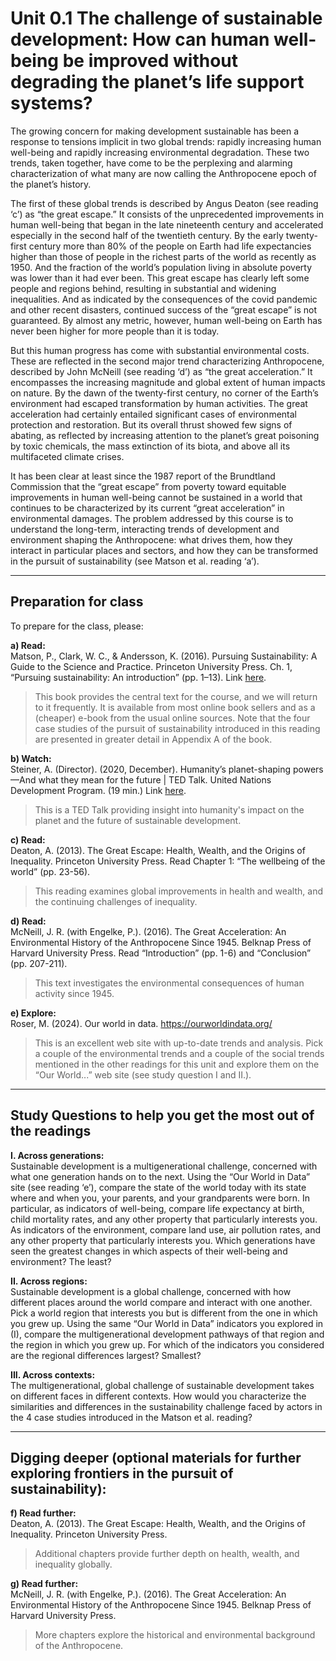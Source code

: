 # Unit 0.1 The challenge of sustainable development: How can human well-being be improved without degrading the planet’s life support systems?

The growing concern for making development sustainable has been a response to tensions implicit in two global trends: rapidly increasing human well-being and rapidly increasing environmental degradation. These two trends, taken together, have come to be the perplexing and alarming characterization of what many are now calling the Anthropocene epoch of the planet’s history.

The first of these global trends is described by Angus Deaton (see reading ‘c’) as “the great escape.” It consists of the unprecedented improvements in human well-being that began in the late nineteenth century and accelerated especially in the second half of the twentieth century. By the early twenty-first century more than 80% of the people on Earth had life expectancies higher than those of people in the richest parts of the world as recently as 1950. And the fraction of the world’s population living in absolute poverty was lower than it had ever been. This great escape has clearly left some people and regions behind, resulting in substantial and widening inequalities. And as indicated by the consequences of the covid pandemic and other recent disasters, continued success of the “great escape” is not guaranteed. By almost any metric, however, human well-being on Earth has never been higher for more people than it is today.

But this human progress has come with substantial environmental costs. These are reflected in the second major trend characterizing Anthropocene, described by John McNeill (see reading ‘d’) as “the great acceleration.” It encompasses the increasing magnitude and global extent of human impacts on nature. By the dawn of the twenty-first century, no corner of the Earth’s environment had escaped transformation by human activities. The great acceleration had certainly entailed significant cases of environmental protection and restoration. But its overall thrust showed few signs of abating, as reflected by increasing attention to the planet’s great poisoning by toxic chemicals, the mass extinction of its biota, and above all its multifaceted climate crises.

It has been clear at least since the 1987 report of the Brundtland Commission that the “great escape” from poverty toward equitable improvements in human well-being cannot be sustained in a world that continues to be characterized by its current “great acceleration” in environmental damages. The problem addressed by this course is to understand the long-term, interacting trends of development and environment shaping the Anthropocene: what drives them, how they interact in particular places and sectors, and how they can be transformed in the pursuit of sustainability (see Matson et al. reading ‘a’).

---

## Preparation for class

To prepare for the class, please:

**a) Read:**  
Matson, P., Clark, W. C., & Andersson, K. (2016). Pursuing Sustainability: A Guide to the Science and Practice. Princeton University Press. Ch. 1, “Pursuing sustainability: An introduction” (pp. 1–13). Link [here](https://assets.press.princeton.edu/chapters/s10777.pdf).  
> This book provides the central text for the course, and we will return to it frequently. It is available from most online book sellers and as a (cheaper) e-book from the usual online sources. Note that the four case studies of the pursuit of sustainability introduced in this reading are presented in greater detail in Appendix A of the book.

**b) Watch:**  
Steiner, A. (Director). (2020, December). Humanity’s planet-shaping powers—And what they mean for the future | TED Talk. United Nations Development Program. (19 min.) Link [here](https://www.ted.com/talks/achim_steiner_humanity_s_planet_shaping_powers_and_what_they_mean_for_the_future?utm_campaign=tedspread&utm_medium=referral&utm_source=tedcomshare).  
> This is a TED Talk providing insight into humanity's impact on the planet and the future of sustainable development.

**c) Read:**  
Deaton, A. (2013). The Great Escape: Health, Wealth, and the Origins of Inequality. Princeton University Press. Read Chapter 1: “The wellbeing of the world” (pp. 23-56).  
> This reading examines global improvements in health and wealth, and the continuing challenges of inequality.

**d) Read:**  
McNeill, J. R. (with Engelke, P.). (2016). The Great Acceleration: An Environmental History of the Anthropocene Since 1945. Belknap Press of Harvard University Press. Read “Introduction” (pp. 1-6) and “Conclusion” (pp. 207-211).  
> This text investigates the environmental consequences of human activity since 1945.

**e) Explore:**  
Roser, M. (2024). Our world in data. https://ourworldindata.org/  
> This is an excellent web site with up-to-date trends and analysis. Pick a couple of the environmental trends and a couple of the social trends mentioned in the other readings for this unit and explore them on the “Our World...” web site (see study question I and II.).

---

## Study Questions to help you get the most out of the readings

**I. Across generations:**  
Sustainable development is a multigenerational challenge, concerned with what one generation hands on to the next. Using the “Our World in Data” site (see reading ‘e’), compare the state of the world today with its state where and when you, your parents, and your grandparents were born. In particular, as indicators of well-being, compare life expectancy at birth, child mortality rates, and any other property that particularly interests you. As indicators of the environment, compare land use, air pollution rates, and any other property that particularly interests you. Which generations have seen the greatest changes in which aspects of their well-being and environment? The least?

**II. Across regions:**  
Sustainable development is a global challenge, concerned with how different places around the world compare and interact with one another. Pick a world region that interests you but is different from the one in which you grew up. Using the same “Our World in Data” indicators you explored in (I), compare the multigenerational development pathways of that region and the region in which you grew up. For which of the indicators you considered are the regional differences largest? Smallest?

**III. Across contexts:**  
The multigenerational, global challenge of sustainable development takes on different faces in different contexts. How would you characterize the similarities and differences in the sustainability challenge faced by actors in the 4 case studies introduced in the Matson et al. reading?

---

## Digging deeper (optional materials for further exploring frontiers in the pursuit of sustainability):

**f) Read further:**  
Deaton, A. (2013). The Great Escape: Health, Wealth, and the Origins of Inequality. Princeton University Press.  
> Additional chapters provide further depth on health, wealth, and inequality globally.

**g) Read further:**  
McNeill, J. R. (with Engelke, P.). (2016). The Great Acceleration: An Environmental History of the Anthropocene Since 1945. Belknap Press of Harvard University Press.  
> More chapters explore the historical and environmental background of the Anthropocene.